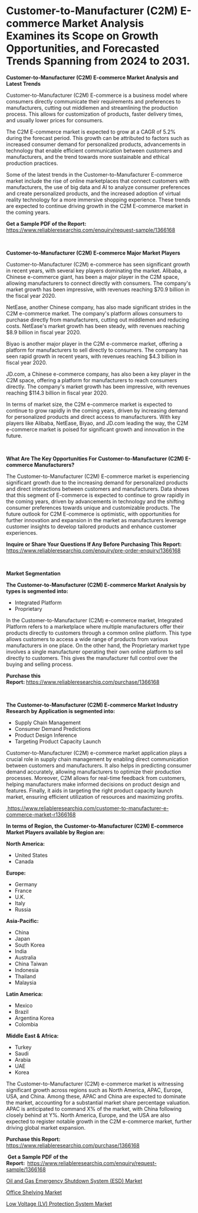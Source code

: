 <p><h1>Customer-to-Manufacturer (C2M) E-commerce Market Analysis Examines its Scope on Growth Opportunities, and Forecasted Trends Spanning from 2024 to 2031.</h1></p><p><strong>Customer-to-Manufacturer (C2M) E-commerce Market Analysis and Latest Trends</strong></p>
<p><p>Customer-to-Manufacturer (C2M) E-commerce is a business model where consumers directly communicate their requirements and preferences to manufacturers, cutting out middlemen and streamlining the production process. This allows for customization of products, faster delivery times, and usually lower prices for consumers. </p><p>The C2M E-commerce market is expected to grow at a CAGR of 5.2% during the forecast period. This growth can be attributed to factors such as increased consumer demand for personalized products, advancements in technology that enable efficient communication between customers and manufacturers, and the trend towards more sustainable and ethical production practices.</p><p>Some of the latest trends in the Customer-to-Manufacturer E-commerce market include the rise of online marketplaces that connect customers with manufacturers, the use of big data and AI to analyze consumer preferences and create personalized products, and the increased adoption of virtual reality technology for a more immersive shopping experience. These trends are expected to continue driving growth in the C2M E-commerce market in the coming years.</p></p>
<p><strong>Get a Sample PDF of the Report:&nbsp;</strong> <a href="https://www.reliableresearchiq.com/enquiry/request-sample/1366168">https://www.reliableresearchiq.com/enquiry/request-sample/1366168</a></p>
<p>&nbsp;</p>
<p><strong>Customer-to-Manufacturer (C2M) E-commerce Major Market Players</strong></p>
<p><p>Customer-to-Manufacturer (C2M) e-commerce has seen significant growth in recent years, with several key players dominating the market. Alibaba, a Chinese e-commerce giant, has been a major player in the C2M space, allowing manufacturers to connect directly with consumers. The company's market growth has been impressive, with revenues reaching $70.9 billion in the fiscal year 2020.</p><p>NetEase, another Chinese company, has also made significant strides in the C2M e-commerce market. The company's platform allows consumers to purchase directly from manufacturers, cutting out middlemen and reducing costs. NetEase's market growth has been steady, with revenues reaching $8.9 billion in fiscal year 2020.</p><p>Biyao is another major player in the C2M e-commerce market, offering a platform for manufacturers to sell directly to consumers. The company has seen rapid growth in recent years, with revenues reaching $4.3 billion in fiscal year 2020.</p><p>JD.com, a Chinese e-commerce company, has also been a key player in the C2M space, offering a platform for manufacturers to reach consumers directly. The company's market growth has been impressive, with revenues reaching $114.3 billion in fiscal year 2020.</p><p>In terms of market size, the C2M e-commerce market is expected to continue to grow rapidly in the coming years, driven by increasing demand for personalized products and direct access to manufacturers. With key players like Alibaba, NetEase, Biyao, and JD.com leading the way, the C2M e-commerce market is poised for significant growth and innovation in the future.</p></p>
<p>&nbsp;</p>
<p><strong>What Are The Key Opportunities For Customer-to-Manufacturer (C2M) E-commerce Manufacturers?</strong></p>
<p><p>The Customer-to-Manufacturer (C2M) E-commerce market is experiencing significant growth due to the increasing demand for personalized products and direct interactions between customers and manufacturers. Data shows that this segment of E-commerce is expected to continue to grow rapidly in the coming years, driven by advancements in technology and the shifting consumer preferences towards unique and customizable products. The future outlook for C2M E-commerce is optimistic, with opportunities for further innovation and expansion in the market as manufacturers leverage customer insights to develop tailored products and enhance customer experiences.</p></p>
<p><strong>Inquire or Share Your Questions If Any Before Purchasing This Report:</strong> <a href="https://www.reliableresearchiq.com/enquiry/pre-order-enquiry/1366168">https://www.reliableresearchiq.com/enquiry/pre-order-enquiry/1366168</a></p>
<p>&nbsp;</p>
<p><strong>Market Segmentation</strong></p>
<p><strong>The Customer-to-Manufacturer (C2M) E-commerce Market Analysis by types is segmented into:</strong></p>
<p><ul><li>Integrated Platform</li><li>Proprietary</li></ul></p>
<p><p>In the Customer-to-Manufacturer (C2M) e-commerce market, Integrated Platform refers to a marketplace where multiple manufacturers offer their products directly to customers through a common online platform. This type allows customers to access a wide range of products from various manufacturers in one place. On the other hand, the Proprietary market type involves a single manufacturer operating their own online platform to sell directly to customers. This gives the manufacturer full control over the buying and selling process.</p></p>
<p><strong>Purchase this Report:&nbsp;</strong><a href="https://www.reliableresearchiq.com/purchase/1366168">https://www.reliableresearchiq.com/purchase/1366168</a></p>
<p>&nbsp;</p>
<p><strong>The Customer-to-Manufacturer (C2M) E-commerce Market Industry Research by Application is segmented into:</strong></p>
<p><ul><li>Supply Chain Management</li><li>Consumer Demand Predictions</li><li>Product Design Inference</li><li>Targeting Product Capacity Launch</li></ul></p>
<p><p>Customer-to-Manufacturer (C2M) e-commerce market application plays a crucial role in supply chain management by enabling direct communication between customers and manufacturers. It also helps in predicting consumer demand accurately, allowing manufacturers to optimize their production processes. Moreover, C2M allows for real-time feedback from customers, helping manufacturers make informed decisions on product design and features. Finally, it aids in targeting the right product capacity launch market, ensuring efficient utilization of resources and maximizing profits.</p></p>
<p><a href="https://www.reliableresearchiq.com/customer-to-manufacturer-e-commerce-market-r1366168">&nbsp;https://www.reliableresearchiq.com/customer-to-manufacturer-e-commerce-market-r1366168</a></p>
<p><strong>In terms of Region, the Customer-to-Manufacturer (C2M) E-commerce Market Players available by Region are:</strong></p>
<p>
    <p> <strong> North America: </strong>
        <ul>
            <li>United States</li>
            <li>Canada</li>
        </ul>
        </p> 
    <p> <strong> Europe: </strong>
        <ul>
            <li>Germany</li>
            <li>France</li>
            <li>U.K.</li>
            <li>Italy</li>
            <li>Russia</li>
        </ul>
        </p> 
    <p> <strong> Asia-Pacific: </strong>
        <ul>
            <li>China</li>
            <li>Japan</li>
            <li>South Korea</li>
            <li>India</li>
            <li>Australia</li>
            <li>China Taiwan</li>
            <li>Indonesia</li>
            <li>Thailand</li>
            <li>Malaysia</li>
        </ul>
        </p> 
    <p> <strong> Latin America: </strong>
        <ul>
            <li>Mexico</li>
            <li>Brazil</li>
            <li>Argentina Korea</li>
            <li>Colombia</li>
        </ul>
        </p> 
    <p> <strong> Middle East & Africa: </strong>
        <ul>
            <li>Turkey</li>
            <li>Saudi</li>
            <li>Arabia</li>
            <li>UAE</li>
            <li>Korea</li>
        </ul>
    </p>
    </p>
<p><p>The Customer-to-Manufacturer (C2M) e-commerce market is witnessing significant growth across regions such as North America, APAC, Europe, USA, and China. Among these, APAC and China are expected to dominate the market, accounting for a substantial market share percentage valuation. APAC is anticipated to command X% of the market, with China following closely behind at Y%. North America, Europe, and the USA are also expected to register notable growth in the C2M e-commerce market, further driving global market expansion.</p></p>
<p><strong>Purchase this Report: </strong><a href="https://www.reliableresearchiq.com/purchase/1366168">https://www.reliableresearchiq.com/purchase/1366168</a></p>
<p>&nbsp;<strong>Get a Sample PDF of the Report:&nbsp;&nbsp;</strong><a href="https://www.reliableresearchiq.com/enquiry/request-sample/1366168">https://www.reliableresearchiq.com/enquiry/request-sample/1366168</a></p>
<p><strong></strong></p>
<p><p><a href="https://github.com/BurtonGALEN/Market-Research-Report-List-1/blob/main/oil-and-gas-emergency-shutdown-system-esd-market.md">Oil and Gas Emergency Shutdown System (ESD) Market</a></p><p><a href="https://view.publitas.com/reportprime-1/global-office-shelving-industry-research-report-competitive-landscape-market-size-regional-status-and-prospect-forecast-2024-2031/">Office Shelving Market</a></p><p><a href="https://github.com/VincentButlerjXXf/Market-Research-Report-List-1/blob/main/low-voltage-lv-protection-system-market.md">Low Voltage (LV) Protection System Market</a></p></p>